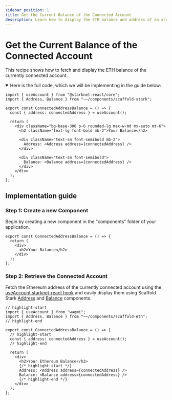 ```yaml
---
sidebar_position: 1
title: Get the Current Balance of the Connected Account
description: Learn how to display the ETH balance and address of an account in your dApp.
---
```


# Get the Current Balance of the Connected Account

This recipe shows how to fetch and display the ETH balance of the currently connected account.

<details open>
<summary>Here is the full code, which we will be implementing in the guide below:</summary>

```tsx title="components/ConnectedAddressBalance.tsx"
import { useAccount } from "@starknet-react/core";
import { Address, Balance } from "~~/components/scaffold-stark";

export const ConnectedAddressBalance = () => {
  const { address: connectedAddress } = useAccount();

  return (
    <div className="bg-base-300 p-6 rounded-lg max-w-md mx-auto mt-6">
      <h2 className="text-lg font-bold mb-2">Your Balance</h2>

      <div className="text-sm font-semibold mb-2">
        Address: <Address address={connectedAddress} />
      </div>

      <div className="text-sm font-semibold">
        Balance: <Balance address={connectedAddress} />
      </div>
    </div>
  );
};
```

</details>

## Implementation guide

### Step 1: Create a new Component

Begin by creating a new component in the "components" folder of your application.

```tsx title="components/ConnectedAddressBalance.tsx"
export const ConnectedAddressBalance = () => {
  return (
    <div>
      <h2>Your Balance</h2>
    </div>
  );
};
```

### Step 2: Retrieve the Connected Account

Fetch the Ethereum address of the currently connected account using the [useAccount starknet-react hook](https://starknet-react.com/hooks/account/useaccount) and easily display them using Scaffold Stark [Address](/components/Address) and [Balance](/components/Balance) components.

```tsx title="components/ConnectedAddressBalance.tsx"
// highlight-start
import { useAccount } from "wagmi";
import { Address, Balance } from "~~/components/scaffold-eth";
// highlight-end

export const ConnectedAddressBalance = () => {
  // highlight-start
  const { address: connectedAddress } = useAccount();
  // highlight-end

  return (
    <div>
      <h2>Your Ethereum Balance</h2>
      {/* highlight-start */}
      Address: <Address address={connectedAddress} />
      Balance: <Balance address={connectedAddress} />
      {/* highlight-end */}
    </div>
  );
};
```
